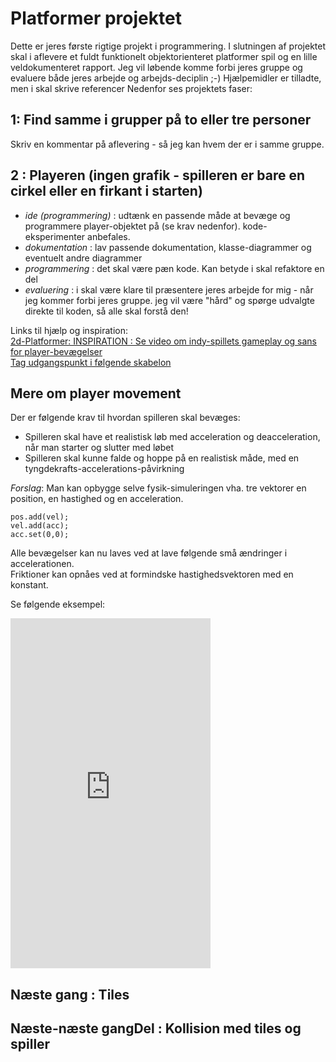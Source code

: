 # Platformer projektet

Dette er jeres første rigtige projekt i programmering. I slutningen af projektet skal i aflevere et fuldt funktionelt objektorienteret platformer spil og en lille veldokumenteret rapport.
Jeg vil løbende komme forbi jeres gruppe og evaluere både jeres arbejde og arbejds-deciplin ;-)
Hjælpemidler er tilladte, men i skal skrive referencer
Nedenfor ses projektets faser:

## 1: Find samme i grupper på to eller tre personer
Skriv en kommentar på aflevering - så jeg kan hvem der er i samme gruppe.

## 2 : Playeren (ingen grafik - spilleren er bare en cirkel eller en firkant i starten)
- *ide (programmering)* : udtænk en passende måde at bevæge og programmere player-objektet på (se krav nedenfor). kode-eksperimenter anbefales.
- *dokumentation* : lav passende dokumentation, klasse-diagrammer og eventuelt andre diagrammer
- *programmering* : det skal være pæn kode. Kan betyde i skal refaktore en del
- *evaluering* : i skal være klare til præsentere jeres arbejde for mig - når jeg kommer forbi jeres gruppe. jeg vil være "hård" og spørge udvalgte direkte til koden, så alle skal forstå den!

Links til hjælp og inspiration:     
[2d-Platformer: INSPIRATION : Se video om indy-spillets gameplay og sans for player-bevægelser](https://www.youtube.com/watch?v=yorTG9at90g)     
[Tag udgangspunkt i følgende skabelon](forlob24_kodeforslag_del1.md)   

## Mere om player movement
Der er følgende krav til hvordan spilleren skal bevæges:
- Spilleren skal have et realistisk løb med acceleration og deacceleration, når man starter og slutter med løbet
- Spilleren skal kunne falde og hoppe på en realistisk måde, med en tyngdekrafts-accelerations-påvirkning

*Forslag*: Man kan opbygge selve fysik-simuleringen vha. tre vektorer en position, en hastighed og en acceleration.
```
pos.add(vel);
vel.add(acc);
acc.set(0,0);
```
Alle bevægelser kan nu laves ved at lave følgende små ændringer i accelerationen.   
Friktioner kan opnåes ved at formindske hastighedsvektoren med en konstant.   


Se følgende eksempel:   

<iframe width="320" height="560" src="https://www.youtube.com/watch?v=9f2iHI3YEKY" title="player" frameborder="0" allow="accelerometer; autoplay; clipboard-write; encrypted-media; gyroscope; picture-in-picture; web-share" allowfullscreen></iframe>





## Næste gang : Tiles

## Næste-næste gangDel : Kollision med tiles og spiller
